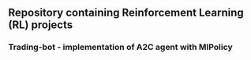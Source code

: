 ## Repository containing Reinforcement Learning (RL) projects

### Trading-bot - implementation of A2C agent with MlPolicy


